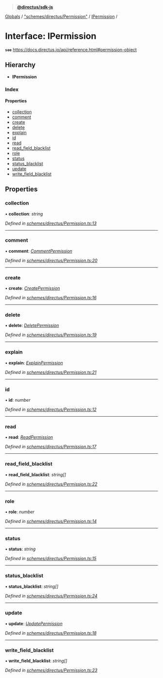 > **[@directus/sdk-js](../README.md)**

[Globals](../README.md) / ["schemes/directus/Permission"](../modules/_schemes_directus_permission_.md) / [IPermission](_schemes_directus_permission_.ipermission.md) /

# Interface: IPermission

**`see`** https://docs.directus.io/api/reference.html#permission-object

## Hierarchy

* **IPermission**

### Index

#### Properties

* [collection](_schemes_directus_permission_.ipermission.md#collection)
* [comment](_schemes_directus_permission_.ipermission.md#comment)
* [create](_schemes_directus_permission_.ipermission.md#create)
* [delete](_schemes_directus_permission_.ipermission.md#delete)
* [explain](_schemes_directus_permission_.ipermission.md#explain)
* [id](_schemes_directus_permission_.ipermission.md#id)
* [read](_schemes_directus_permission_.ipermission.md#read)
* [read_field_blacklist](_schemes_directus_permission_.ipermission.md#read_field_blacklist)
* [role](_schemes_directus_permission_.ipermission.md#role)
* [status](_schemes_directus_permission_.ipermission.md#status)
* [status_blacklist](_schemes_directus_permission_.ipermission.md#status_blacklist)
* [update](_schemes_directus_permission_.ipermission.md#update)
* [write_field_blacklist](_schemes_directus_permission_.ipermission.md#write_field_blacklist)

## Properties

###  collection

• **collection**: *string*

*Defined in [schemes/directus/Permission.ts:13](https://github.com/janbiasi/sdk-js/blob/75383ea/src/schemes/directus/Permission.ts#L13)*

___

###  comment

• **comment**: *[CommentPermission](../modules/_schemes_directus_permission_.md#commentpermission)*

*Defined in [schemes/directus/Permission.ts:20](https://github.com/janbiasi/sdk-js/blob/75383ea/src/schemes/directus/Permission.ts#L20)*

___

###  create

• **create**: *[CreatePermission](../modules/_schemes_directus_permission_.md#createpermission)*

*Defined in [schemes/directus/Permission.ts:16](https://github.com/janbiasi/sdk-js/blob/75383ea/src/schemes/directus/Permission.ts#L16)*

___

###  delete

• **delete**: *[DeletePermission](../modules/_schemes_directus_permission_.md#deletepermission)*

*Defined in [schemes/directus/Permission.ts:19](https://github.com/janbiasi/sdk-js/blob/75383ea/src/schemes/directus/Permission.ts#L19)*

___

###  explain

• **explain**: *[ExplainPermission](../modules/_schemes_directus_permission_.md#explainpermission)*

*Defined in [schemes/directus/Permission.ts:21](https://github.com/janbiasi/sdk-js/blob/75383ea/src/schemes/directus/Permission.ts#L21)*

___

###  id

• **id**: *number*

*Defined in [schemes/directus/Permission.ts:12](https://github.com/janbiasi/sdk-js/blob/75383ea/src/schemes/directus/Permission.ts#L12)*

___

###  read

• **read**: *[ReadPermission](../modules/_schemes_directus_permission_.md#readpermission)*

*Defined in [schemes/directus/Permission.ts:17](https://github.com/janbiasi/sdk-js/blob/75383ea/src/schemes/directus/Permission.ts#L17)*

___

###  read_field_blacklist

• **read_field_blacklist**: *string[]*

*Defined in [schemes/directus/Permission.ts:22](https://github.com/janbiasi/sdk-js/blob/75383ea/src/schemes/directus/Permission.ts#L22)*

___

###  role

• **role**: *number*

*Defined in [schemes/directus/Permission.ts:14](https://github.com/janbiasi/sdk-js/blob/75383ea/src/schemes/directus/Permission.ts#L14)*

___

###  status

• **status**: *string*

*Defined in [schemes/directus/Permission.ts:15](https://github.com/janbiasi/sdk-js/blob/75383ea/src/schemes/directus/Permission.ts#L15)*

___

###  status_blacklist

• **status_blacklist**: *string[]*

*Defined in [schemes/directus/Permission.ts:24](https://github.com/janbiasi/sdk-js/blob/75383ea/src/schemes/directus/Permission.ts#L24)*

___

###  update

• **update**: *[UpdatePermission](../modules/_schemes_directus_permission_.md#updatepermission)*

*Defined in [schemes/directus/Permission.ts:18](https://github.com/janbiasi/sdk-js/blob/75383ea/src/schemes/directus/Permission.ts#L18)*

___

###  write_field_blacklist

• **write_field_blacklist**: *string[]*

*Defined in [schemes/directus/Permission.ts:23](https://github.com/janbiasi/sdk-js/blob/75383ea/src/schemes/directus/Permission.ts#L23)*